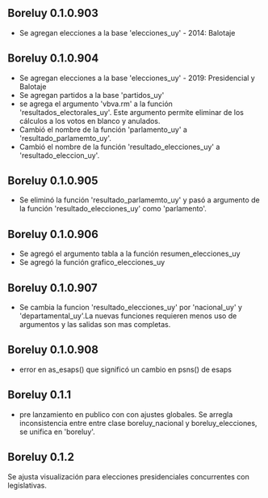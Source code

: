 ## Boreluy 0.1.0.903

* Se agregan elecciones a la base 'elecciones_uy' - 2014: Balotaje 

## Boreluy 0.1.0.904

* Se agregan elecciones a la base 'elecciones_uy' - 2019: Presidencial y Balotaje
* Se agregan partidos a la base 'partidos_uy'
* se agrega el argumento 'vbva.rm' a la función 'resultados_electorales_uy'. Este argumento permite eliminar de los cálculos a los votos en blanco y anulados.
* Cambió el nombre de la función 'parlamento_uy' a 'resultado_parlamemto_uy'.
* Cambió el nombre de la función 'resultado_elecciones_uy' a 'resultado_eleccion_uy'.

## Boreluy 0.1.0.905

* Se eliminó la función 'resultado_parlamemto_uy' y pasó a argumento de la función 'resultado_elecciones_uy' como 'parlamento'.

## Boreluy 0.1.0.906

* Se agregó el argumento tabla a la función resumen_elecciones_uy
* Se agregó la función grafico_elecciones_uy


## Boreluy 0.1.0.907

* Se cambia la funcion 'resultado_elecciones_uy' por 'nacional_uy' y 'departamental_uy'.La nuevas funciones requieren menos uso de argumentos y las salidas son mas completas.

## Boreluy 0.1.0.908

* error en as_esaps() que significó un cambio en psns() de esaps

## Boreluy 0.1.1

* pre lanzamiento en publico con con ajustes globales. Se arregla inconsistencia entre entre clase boreluy_nacional y boreluy_elecciones, se unifica en 'boreluy'.

## Boreluy 0.1.2

Se ajusta visualización para elecciones presidenciales concurrentes con legislativas.
